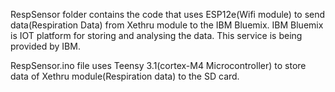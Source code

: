 RespSensor folder contains the code that uses ESP12e(Wifi module) to send data(Respiration Data) from Xethru module to the IBM Bluemix.
IBM Bluemix is IOT platform for storing and analysing the data. This service is being provided by IBM.


RespSensor.ino file uses Teensy 3.1(cortex-M4 Microcontroller) to store data of Xethru module(Respiration data) to the SD card.
